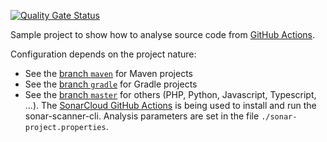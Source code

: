 [![Quality Gate Status](https://sonarcloud.io/api/project_badges/measure?project=simonbrandhof_sonarcloud-github-action-sample&metric=alert_status)](https://sonarcloud.io/dashboard?id=simonbrandhof_sonarcloud-github-action-sample)

Sample project to show how to analyse source code from [GitHub Actions](https://developer.github.com/actions/).

Configuration depends on the project nature:

* See the [branch `maven`](https://github.com/simonbrandhof/sonarcloud-github-action-sample/tree/maven) for Maven projects
* See the [branch `gradle`](https://github.com/simonbrandhof/sonarcloud-github-action-sample/tree/gradle) for Gradle projects
* See the [branch `master`](https://github.com/simonbrandhof/sonarcloud-github-action-sample/tree/master) for others (PHP, Python, Javascript, Typescript, ...). 
  The [SonarCloud GitHub Actions](https://github.com/sonarsource/sonarcloud-github-action) is being used to install and run the sonar-scanner-cli.
  Analysis parameters are set in the file `./sonar-project.properties`.
